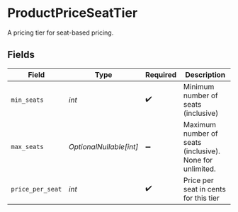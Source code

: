 # ProductPriceSeatTier

A pricing tier for seat-based pricing.


## Fields

| Field                                                    | Type                                                     | Required                                                 | Description                                              |
| -------------------------------------------------------- | -------------------------------------------------------- | -------------------------------------------------------- | -------------------------------------------------------- |
| `min_seats`                                              | *int*                                                    | :heavy_check_mark:                                       | Minimum number of seats (inclusive)                      |
| `max_seats`                                              | *OptionalNullable[int]*                                  | :heavy_minus_sign:                                       | Maximum number of seats (inclusive). None for unlimited. |
| `price_per_seat`                                         | *int*                                                    | :heavy_check_mark:                                       | Price per seat in cents for this tier                    |